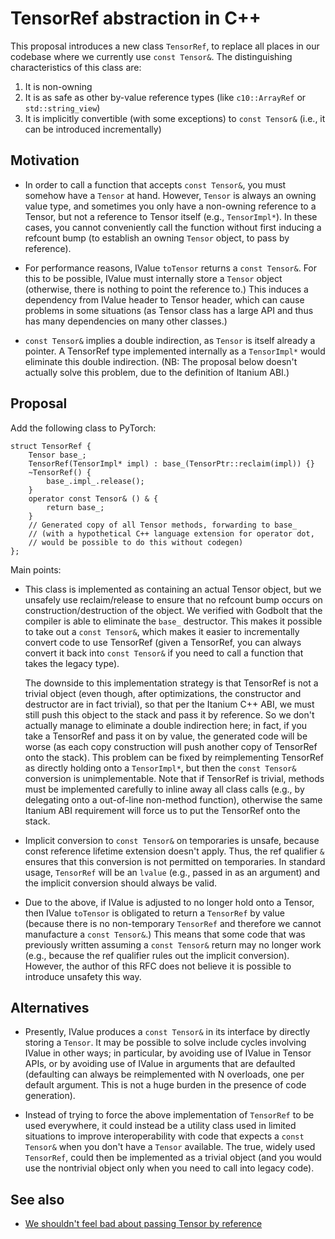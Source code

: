 # TensorRef abstraction in C++

This proposal introduces a new class `TensorRef`, to replace all
places in our codebase where we currently use `const Tensor&`.  The
distinguishing characteristics of this class are:

1. It is non-owning
2. It is as safe as other by-value reference types (like `c10::ArrayRef` or
   `std::string_view`)
3. It is implicitly convertible (with some exceptions) to `const Tensor&`
   (i.e., it can be introduced incrementally)

## Motivation

* In order to call a function that accepts `const Tensor&`, you must
  somehow have a `Tensor` at hand.  However, `Tensor` is always an
  owning value type, and sometimes you only have a non-owning reference
  to a Tensor, but not a reference to Tensor itself (e.g.,
  `TensorImpl*`).  In these cases, you cannot conveniently call the
  function without first inducing a refcount bump (to establish an
  owning `Tensor` object, to pass by reference).

* For performance reasons, IValue `toTensor` returns a `const Tensor&`.
  For this to be possible, IValue must internally store a `Tensor`
  object (otherwise, there is nothing to point the reference to.)  This
  induces a dependency from IValue header to Tensor header, which can
  cause problems in some situations (as Tensor class has a large API and
  thus has many dependencies on many other classes.)

* `const Tensor&` implies a double indirection, as `Tensor` is itself
  already a pointer.  A TensorRef type implemented internally as a
  `TensorImpl*` would eliminate this double indirection.  (NB: The
  proposal below doesn't actually solve this problem, due to the definition
  of Itanium ABI.)

## Proposal

Add the following class to PyTorch:

```
struct TensorRef {
    Tensor base_;
    TensorRef(TensorImpl* impl) : base_(TensorPtr::reclaim(impl)) {}
    ~TensorRef() {
        base_.impl_.release();
    }
    operator const Tensor& () & {
        return base_;
    }
    // Generated copy of all Tensor methods, forwarding to base_
    // (with a hypothetical C++ language extension for operator dot,
    // would be possible to do this without codegen)
};
```

Main points:

* This class is implemented as containing an actual Tensor object, but
  we unsafely use reclaim/release to ensure that no refcount bump occurs
  on construction/destruction of the object.  We verified with Godbolt
  that the compiler is able to eliminate the `base_` destructor.  This
  makes it possible to take out a `const Tensor&`, which makes it easier
  to incrementally convert code to use TensorRef (given a TensorRef, you
  can always convert it back into `const Tensor&` if you need to call a
  function that takes the legacy type).

  The downside to this implementation strategy is that TensorRef is
  not a trivial object (even though, after optimizations, the
  constructor and destructor are in fact trivial), so that
  per the Itanium C++ ABI, we must still push this object to the stack
  and pass it by reference.  So we don't actually manage to eliminate
  a double indirection here; in fact, if you take a TensorRef and pass
  it on by value, the generated code will be worse (as each copy
  construction will push another copy of TensorRef onto the stack).
  This problem can be fixed by reimplementing TensorRef as directly
  holding onto a `TensorImpl*`, but then the `const Tensor&` conversion
  is unimplementable.  Note that if TensorRef is trivial, methods
  must be implemented carefully to inline away all class calls (e.g.,
  by delegating onto a out-of-line non-method function), otherwise
  the same Itanium ABI requirement will force us to put the TensorRef
  onto the stack.

* Implicit conversion to `const Tensor&` on temporaries is unsafe,
  because const reference lifetime extension doesn't apply.  Thus, the
  ref qualifier `&` ensures that this conversion is not permitted on
  temporaries.  In standard usage, `TensorRef` will be an `lvalue`
  (e.g., passed in as an argument) and the implicit conversion should
  always be valid.

* Due to the above, if IValue is adjusted to no longer hold onto a
  Tensor, then IValue `toTensor` is obligated to return a `TensorRef`
  by value (because there is no non-temporary `TensorRef` and therefore
  we cannot manufacture a `const Tensor&`.)  This means that some code
  that was previously written assuming a `const Tensor&` return may
  no longer work (e.g., because the ref qualifier rules out the implicit
  conversion).  However, the author of this RFC does not believe it
  is possible to introduce unsafety this way.

## Alternatives

* Presently, IValue produces a `const Tensor&` in its interface by
  directly storing a `Tensor`.  It may be possible to solve include
  cycles involving IValue in other ways; in particular, by avoiding
  use of IValue in Tensor APIs, or by avoiding use of IValue in
  arguments that are defaulted (defaulting can always be reimplemented
  with N overloads, one per default argument.  This is not a huge burden
  in the presence of code generation).

* Instead of trying to force the above implementation of `TensorRef` to
  be used everywhere, it could instead be a utility class used in
  limited situations to improve interoperability with code that expects
  a `const Tensor&` when you don't have a `Tensor` available.  The true,
  widely used `TensorRef`, could then be implemented as a trivial object
  (and you would use the nontrivial object only when you need to call
  into legacy code).

## See also

* [We shouldn't feel bad about passing Tensor by reference](https://dev-discuss.pytorch.org/t/we-shouldnt-feel-bad-about-passing-tensor-by-reference/85)
